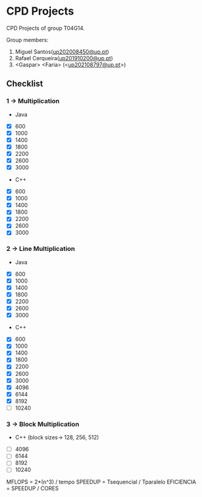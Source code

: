 # CPD Projects

CPD Projects of group T04G14.

Group members:
1. Miguel Santos(up202008450@up.pt)
2. Rafael Cerqueira(up201910200@up.pt)
3. &lt;Gaspar&gt; &lt;Faria&gt; (&lt;up202108797@up.pt&gt;)



## Checklist
### 1 -> Multiplication
* Java
- [x] 600
- [x] 1000
- [x] 1400
- [x] 1800
- [x] 2200
- [x] 2600
- [x] 3000

* C++
- [x] 600
- [x] 1000
- [x] 1400
- [x] 1800
- [x] 2200
- [x] 2600
- [x] 3000

### 2 -> Line Multiplication
* Java
- [x] 600
- [x] 1000
- [x] 1400
- [x] 1800
- [x] 2200
- [x] 2600
- [x] 3000

* C++
- [x] 600
- [x] 1000
- [x] 1400
- [x] 1800
- [x] 2200
- [x] 2600
- [x] 3000
- [x] 4096
- [x] 6144
- [x] 8192
- [ ] 10240

### 3 -> Block Multiplication
* C++ (block sizes-> 128, 256, 512)
- [ ] 4096
- [ ] 6144
- [ ] 8192
- [ ] 10240

MFLOPS = 2*(n^3) / tempo
SPEEDUP = Tsequencial / Tparalelo
EFICIENCIA = SPEEDUP / CORES 